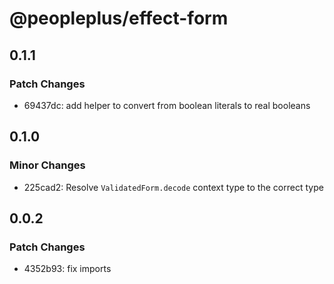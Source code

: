 # @peopleplus/effect-form

## 0.1.1

### Patch Changes

- 69437dc: add helper to convert from boolean literals to real booleans

## 0.1.0

### Minor Changes

- 225cad2: Resolve `ValidatedForm.decode` context type to the correct type

## 0.0.2

### Patch Changes

- 4352b93: fix imports
